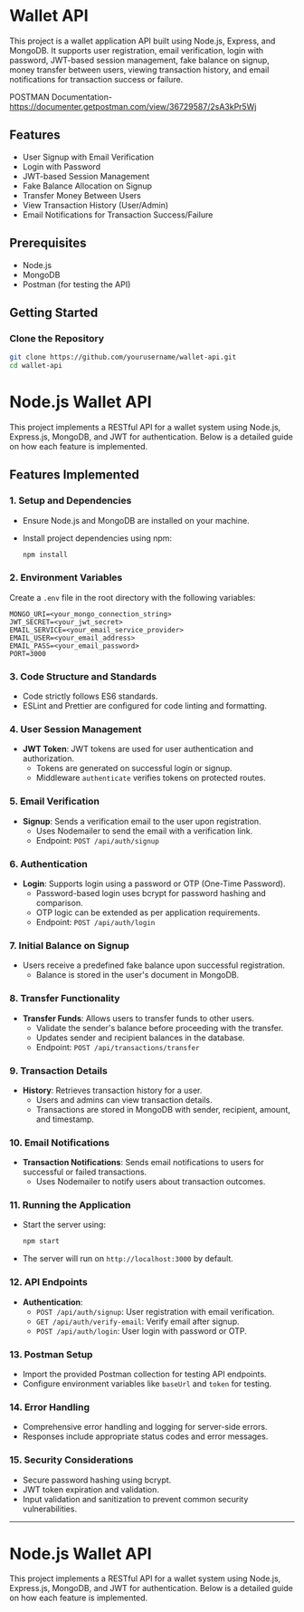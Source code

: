 
# Wallet API

This project is a wallet application API built using Node.js, Express, and MongoDB. It supports user registration, email verification, login with password, JWT-based session management, fake balance on signup, money transfer between users, viewing transaction history, and email notifications for transaction success or failure.

POSTMAN Documentation- https://documenter.getpostman.com/view/36729587/2sA3kPr5Wj

## Features

- User Signup with Email Verification
- Login with Password
- JWT-based Session Management
- Fake Balance Allocation on Signup
- Transfer Money Between Users
- View Transaction History (User/Admin)
- Email Notifications for Transaction Success/Failure

## Prerequisites

- Node.js
- MongoDB
- Postman (for testing the API)

## Getting Started

### Clone the Repository

```bash
git clone https://github.com/yourusername/wallet-api.git
cd wallet-api
  ```

# Node.js Wallet API

This project implements a RESTful API for a wallet system using Node.js, Express.js, MongoDB, and JWT for authentication. Below is a detailed guide on how each feature is implemented.

## Features Implemented

### 1. Setup and Dependencies

- Ensure Node.js and MongoDB are installed on your machine.
- Install project dependencies using npm:

  ```bash
  npm install
  ```

### 2. Environment Variables

Create a `.env` file in the root directory with the following variables:

```dotenv
MONGO_URI=<your_mongo_connection_string>
JWT_SECRET=<your_jwt_secret>
EMAIL_SERVICE=<your_email_service_provider>
EMAIL_USER=<your_email_address>
EMAIL_PASS=<your_email_password>
PORT=3000
```

### 3. Code Structure and Standards

- Code strictly follows ES6 standards.
- ESLint and Prettier are configured for code linting and formatting.

### 4. User Session Management

- **JWT Token**: JWT tokens are used for user authentication and authorization.
  - Tokens are generated on successful login or signup.
  - Middleware `authenticate` verifies tokens on protected routes.

### 5. Email Verification

- **Signup**: Sends a verification email to the user upon registration.
  - Uses Nodemailer to send the email with a verification link.
  - Endpoint: `POST /api/auth/signup`

### 6. Authentication

- **Login**: Supports login using a password or OTP (One-Time Password).
  - Password-based login uses bcrypt for password hashing and comparison.
  - OTP logic can be extended as per application requirements.
  - Endpoint: `POST /api/auth/login`

### 7. Initial Balance on Signup

- Users receive a predefined fake balance upon successful registration.
  - Balance is stored in the user's document in MongoDB.

### 8. Transfer Functionality

- **Transfer Funds**: Allows users to transfer funds to other users.
  - Validate the sender's balance before proceeding with the transfer.
  - Updates sender and recipient balances in the database.
  - Endpoint: `POST /api/transactions/transfer`

### 9. Transaction Details

- **History**: Retrieves transaction history for a user.
  - Users and admins can view transaction details.
  - Transactions are stored in MongoDB with sender, recipient, amount, and timestamp.

### 10. Email Notifications

- **Transaction Notifications**: Sends email notifications to users for successful or failed transactions.
  - Uses Nodemailer to notify users about transaction outcomes.

### 11. Running the Application

- Start the server using:

  ```bash
  npm start
  ```

- The server will run on `http://localhost:3000` by default.

### 12. API Endpoints

- **Authentication**:
  - `POST /api/auth/signup`: User registration with email verification.
  - `GET /api/auth/verify-email`: Verify email after signup.
  - `POST /api/auth/login`: User login with password or OTP.


### 13. Postman Setup

- Import the provided Postman collection for testing API endpoints.
- Configure environment variables like `baseUrl` and `token` for testing.

### 14. Error Handling

- Comprehensive error handling and logging for server-side errors.
- Responses include appropriate status codes and error messages.

### 15. Security Considerations

- Secure password hashing using bcrypt.
- JWT token expiration and validation.
- Input validation and sanitization to prevent common security vulnerabilities.


---

# Node.js Wallet API

This project implements a RESTful API for a wallet system using Node.js, Express.js, MongoDB, and JWT for authentication. Below is a detailed guide on how each feature is implemented.

